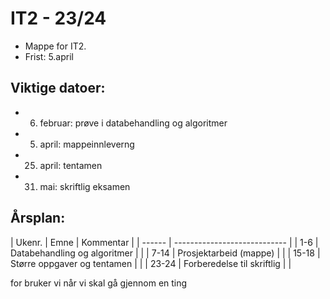 # IT2 - 23/24

- Mappe for IT2.
- Frist: 5.april

## Viktige datoer:

- 6. februar: prøve i databehandling og algoritmer
- 5. april: mappeinnleverng
- 25. april: tentamen
- 31. mai: skriftlig eksamen

## Årsplan: 

| Ukenr. | Emne                         | Kommentar |
| ------ | ---------------------------- |
| 1-6    | Databehandling og algoritmer |           |
| 7-14   | Prosjektarbeid (mappe)       |           |
| 15-18  | Større oppgaver og tentamen  |           |
| 23-24  | Forberedelse til skriftlig   |           |

for bruker vi når vi skal gå gjennom en ting

